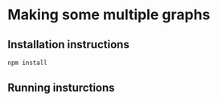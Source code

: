 # Making some multiple graphs

## Installation instructions

```bash
npm install 
```

## Running insturctions 